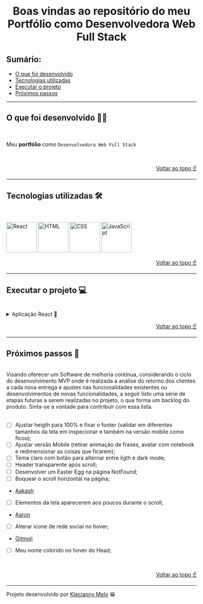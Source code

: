 <h1 id="top" align="center">Boas vindas ao repositório do meu Portfólio como Desenvolvedora Web Full Stack </h1>

<h2>Sumário:</h2>

- [O que foi desenvolvido](#summary)
- [Tecnologias utilizadas](#tech)
- [Executar o projeto](#execute)
- [Próximos passos](#nextSteps)

---

<h2 id="summary">O que foi desenvolvido 👩‍💻</h2>

<br>

Meu **portfólio** como `Desenvolvedora Web Full Stack`

<br>

<p align="right"><a href="#top">Voltar ao topo ☝</a></p>

---

<h2 id="tech">Tecnologias utilizadas 🛠</h2>

<br>

<img title="React" alt="React" height="80" width="80" src="https://cdn.jsdelivr.net/gh/devicons/devicon/icons/react/react-original.svg" /> <img title="HTML" alt="HTML" height="80" width="80" src="https://cdn.jsdelivr.net/gh/devicons/devicon/icons/html5/html5-original.svg" /> <img title="CSS" alt="CSS" height="80" width="80" src="https://cdn.jsdelivr.net/gh/devicons/devicon/icons/css3/css3-original.svg" /> <img title="JavaScript" alt="JavaScript" height="80" width="80" src="https://cdn.jsdelivr.net/gh/devicons/devicon/icons/javascript/javascript-original.svg" />
          
<p align="right"><a href="#top">Voltar ao topo ☝</a></p>

---

<h2 id="execute">Executar o projeto 💻</h2>

<br>

<details><summary>Aplicação React 🎉</summary>
<p>
Para instalar as dependências e iniciar a aplicação React, execute os comandos na ordem a seguir:

```bash
  cd src
```

```bash
  cd portfolio
```

```bash
  cd npm install
```

```bash
  cd npm start
```

</p>
</details>

<p align="right"><a href="#top">Voltar ao topo ☝</a></p>

---

<h2 id="nextSteps">Próximos passos 🚀</h2>

<br>
Visando oferecer um Software de melhoria continua, considerando o ciclo do desenvolvimento MVP onde é realizada a análise do retorno dos clientes a cada nova entrega e ajustes nas funcionalidades existentes ou desenvolvimentos de novas funcionalidades, a seguir listo uma série de etapas futuras a serem realizadas no projeto, o que forma um backlog do produto. Sinta-se a vontade para contribuir com essa lista.
<br>
<br>

- [ ] Ajustar heigth para 100% e fixar o footer (validar em diferentes tamanhos da tela em inspecionar e também na versão mobile como ficou);
- [ ] Ajustar versão Mobile (retirar animação de frases, avatar com notebook e redimensionar as coisas que ficarem);
- [ ] Tema claro com botão para alternar entre ligth e dark mode;
- [ ] Header transparente após scroll;
- [ ] Desenvolver um Easter Egg na página NotFound;
- [ ] Boquear o scroll horizontal na página;

- [Aakash](https://aakash-sharma.netlify.app/)
- [ ] Elementos da tela aparecerem aos poucos durante o scroll;

- [Aaron](https://www.aarondunphy.com/)
- [ ] Alterar icone de rede social no hover;

- [Gitmoji](https://gitmoji.dev/)
- [ ] Meu nome colorido no hover do Head;

<br>

<p align="right"><a href="#top">Voltar ao topo ☝</a></p>

---

Projeto desenvolvido por [Klecianny Melo](https://www.linkedin.com/in/kecbm/) 😁
